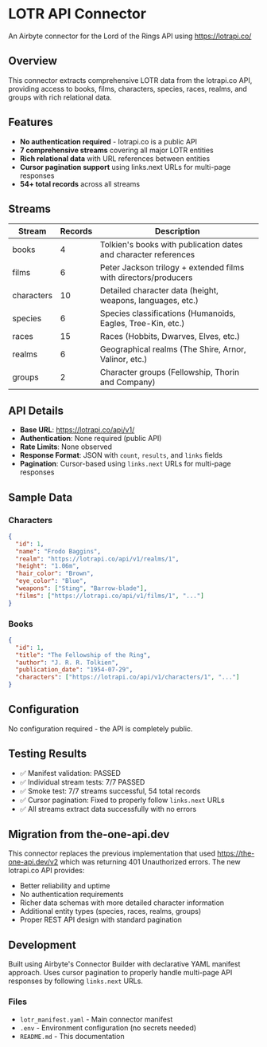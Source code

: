 # LOTR API Connector

An Airbyte connector for the Lord of the Rings API using https://lotrapi.co/

## Overview

This connector extracts comprehensive LOTR data from the lotrapi.co API, providing access to books, films, characters, species, races, realms, and groups with rich relational data.

## Features

- **No authentication required** - lotrapi.co is a public API
- **7 comprehensive streams** covering all major LOTR entities
- **Rich relational data** with URL references between entities
- **Cursor pagination support** using links.next URLs for multi-page responses
- **54+ total records** across all streams

## Streams

| Stream | Records | Description |
|--------|---------|-------------|
| books | 4 | Tolkien's books with publication dates and character references |
| films | 6 | Peter Jackson trilogy + extended films with directors/producers |
| characters | 10 | Detailed character data (height, weapons, languages, etc.) |
| species | 6 | Species classifications (Humanoids, Eagles, Tree-Kin, etc.) |
| races | 15 | Races (Hobbits, Dwarves, Elves, etc.) |
| realms | 6 | Geographical realms (The Shire, Arnor, Valinor, etc.) |
| groups | 2 | Character groups (Fellowship, Thorin and Company) |

## API Details

- **Base URL**: https://lotrapi.co/api/v1/
- **Authentication**: None required (public API)
- **Rate Limits**: None observed
- **Response Format**: JSON with `count`, `results`, and `links` fields
- **Pagination**: Cursor-based using `links.next` URLs for multi-page responses

## Sample Data

### Characters
```json
{
  "id": 1,
  "name": "Frodo Baggins",
  "realm": "https://lotrapi.co/api/v1/realms/1",
  "height": "1.06m",
  "hair_color": "Brown",
  "eye_color": "Blue",
  "weapons": ["Sting", "Barrow-blade"],
  "films": ["https://lotrapi.co/api/v1/films/1", "..."]
}
```

### Books
```json
{
  "id": 1,
  "title": "The Fellowship of the Ring",
  "author": "J. R. R. Tolkien",
  "publication_date": "1954-07-29",
  "characters": ["https://lotrapi.co/api/v1/characters/1", "..."]
}
```

## Configuration

No configuration required - the API is completely public.

## Testing Results

- ✅ Manifest validation: PASSED
- ✅ Individual stream tests: 7/7 PASSED
- ✅ Smoke test: 7/7 streams successful, 54 total records
- ✅ Cursor pagination: Fixed to properly follow `links.next` URLs
- ✅ All streams extract data successfully with no errors

## Migration from the-one-api.dev

This connector replaces the previous implementation that used https://the-one-api.dev/v2 which was returning 401 Unauthorized errors. The new lotrapi.co API provides:

- Better reliability and uptime
- No authentication requirements
- Richer data schemas with more detailed character information
- Additional entity types (species, races, realms, groups)
- Proper REST API design with standard pagination

## Development

Built using Airbyte's Connector Builder with declarative YAML manifest approach. Uses cursor pagination to properly handle multi-page API responses by following `links.next` URLs.

### Files
- `lotr_manifest.yaml` - Main connector manifest
- `.env` - Environment configuration (no secrets needed)
- `README.md` - This documentation
